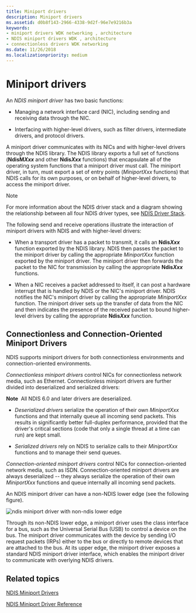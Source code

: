 ```yaml
---
title: Miniport drivers
description: Miniport drivers
ms.assetid: d0b8f143-2966-4338-9d2f-96e7e9216b3a
keywords:
- miniport drivers WDK networking , architecture
- NDIS miniport drivers WDK , architecture
- connectionless drivers WDK networking
ms.date: 11/26/2018
ms.localizationpriority: medium
---
```


# Miniport drivers

An *NDIS miniport driver* has two basic functions:

-   Managing a network interface card (NIC), including sending and receiving data through the NIC.

-   Interfacing with higher-level drivers, such as filter drivers, intermediate drivers, and protocol drivers.

A miniport driver communicates with its NICs and with higher-level drivers through the NDIS library. The NDIS library exports a full set of functions (**NdisM*Xxx*** and other **Ndis*Xxx*** functions) that encapsulate all of the operating system functions that a miniport driver must call. The miniport driver, in turn, must export a set of entry points (*MiniportXxx* functions) that NDIS calls for its own purposes, or on behalf of higher-level drivers, to access the miniport driver.

> [!NOTE]
> For more information about the NDIS driver stack and a diagram showing the relationship between all four NDIS driver types, see [NDIS Driver Stack](ndis-driver-stack.md).

The following send and receive operations illustrate the interaction of miniport drivers with NDIS and with higher-level drivers:

- When a transport driver has a packet to transmit, it calls an **Ndis*Xxx*** function exported by the NDIS library. NDIS then passes the packet to the miniport driver by calling the appropriate *MiniportXxx* function exported by the miniport driver. The miniport driver then forwards the packet to the NIC for transmission by calling the appropriate **Ndis*Xxx*** functions.

- When a NIC receives a packet addressed to itself, it can post a hardware interrupt that is handled by NDIS or the NIC's miniport driver. NDIS notifies the NIC's miniport driver by calling the appropriate *MiniportXxx* function. The miniport driver sets up the transfer of data from the NIC and then indicates the presence of the received packet to bound higher-level drivers by calling the appropriate **Ndis*Xxx*** function.

## Connectionless and Connection-Oriented Miniport Drivers

NDIS supports miniport drivers for both connectionless environments and connection-oriented environments.

*Connectionless miniport drivers* control NICs for connectionless network media, such as Ethernet. Connectionless miniport drivers are further divided into deserialized and serialized drivers:

**Note**  All NDIS 6.0 and later drivers are deserialized. 

-   *Deserialized drivers* serialize the operation of their own *MiniportXxx* functions and that internally queue all incoming send packets. This results in significantly better full-duplex performance, provided that the driver's critical sections (code that only a single thread at a time can run) are kept small.

-   *Serialized drivers* rely on NDIS to serialize calls to their *MiniportXxx* functions and to manage their send queues.

*Connection-oriented miniport drivers* control NICs for connection-oriented network media, such as ISDN. Connection-oriented miniport drivers are always deserialized -- they always serialize the operation of their own *MiniportXxx* functions and queue internally all incoming send packets.

An NDIS miniport driver can have a non-NDIS lower edge (see the following figure).

![ndis miniport driver with non-ndis lower edge](images/nonndslo.png)

Through its non-NDIS lower edge, a miniport driver uses the class interface for a bus, such as the Universal Serial Bus (USB) to control a device on the bus. The miniport driver communicates with the device by sending I/O request packets (IRPs) either to the bus or directly to remote devices that are attached to the bus. At its upper edge, the miniport driver exposes a standard NDIS miniport driver interface, which enables the miniport driver to communicate with overlying NDIS drivers.

## Related topics

[NDIS Miniport Drivers](ndis-miniport-drivers.md)

[NDIS Miniport Driver Reference](https://msdn.microsoft.com/library/windows/hardware/ff565969)
